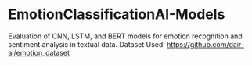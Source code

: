 # EmotionClassificationAI-Models
Evaluation of CNN, LSTM, and BERT models for emotion recognition and sentiment analysis in textual data.
Dataset Used: https://github.com/dair-ai/emotion_dataset
